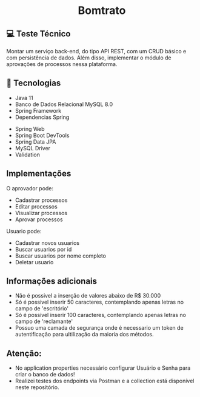 <h1 align="center">
    <b>Bomtrato</b>
</h1>

</p>

## 💻 Teste Técnico
Montar um serviço back-end, do tipo API REST, com um CRUD básico e com persistência de dados. Além disso, implementar o módulo de aprovações de 
processos nessa plataforma.


## 🚀 Tecnologias

* Java 11
* Banco de Dados Relacional MySQL 8.0
* Spring Framework
* Dependencias Spring
- Spring Web
- Spring Boot DevTools 
- Spring Data JPA
- MySQL Driver
- Validation 


## Implementações
O aprovador pode:
* Cadastrar processos
* Editar processos
* Visualizar processos
* Aprovar processos

Usuario pode:
* Cadastrar novos usuarios
* Buscar usuarios por id
* Buscar usuarios por nome completo
* Deletar usuario

## Informações adicionais
* Não é possivel a inserção de valores abaixo de R$ 30.000
* Só é possivel inserir 50 caracteres, contemplando apenas letras no campo de 'escritório'
* Só é possivel inserir 100 caracteres, contemplando apenas letras no campo de 'reclamante'
* Possuo uma camada de segurança onde é necessario um token de autentificação para ultilização da maioria dos métodos.

## Atenção: 
- No application properties necessário configurar Usuário e Senha para criar o banco de dados!
- Realizei testes dos endpoints via Postman e a collection está disponível neste repositório.

